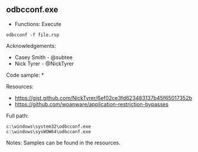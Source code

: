 ## odbcconf.exe

* Functions: Execute

```
odbcconf -f file.rsp
```

Acknowledgements:
* Casey Smith - @subtee
* Nick Tyrer - @NickTyrer

Code sample:
*

Resources:
* https://gist.github.com/NickTyrer/6ef02ce3fd623483137b45f65017352b    
* https://github.com/woanware/application-restriction-bypasses    

Full path:
```
c:\windows\system32\odbcconf.exe    
c:\windows\sysWOW64\odbcconf.exe
```

Notes:
Samples can be found in the resources.

 
